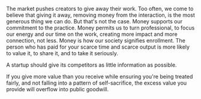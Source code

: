 
The market pushes creators to give away their work.
Too often, we come to believe that giving it away, removing money from
the interaction, is the most generous thing we can do.
But that's not the case.
Money supports our commitment to the practice.
Money permits us to turn professional, to focus our energy and our time
on the work, creating more impact and more connection, not less.
Money is how our society signifies enrollment.
The person who has paid for your scarce time and scarce output is more
likely to value it, to share it, and to take it seriously.

A startup should give its competitors as little information as possible.

If you give more value than you receive while ensuring you're being
treated fairly, and not falling into a pattern of self-sacrifice, the
excess value you provide will overflow into public goodwill.
